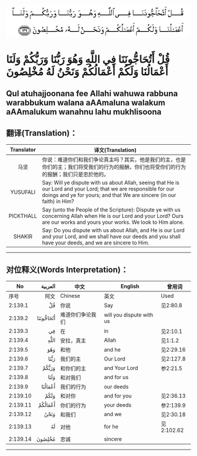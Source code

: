 ![002:139](images/002_139.gif)

#   قُلْ أَتُحَاجُّونَنَا فِي اللَّهِ وَهُوَ رَبُّنَا وَرَبُّكُمْ وَلَنَا أَعْمَالُنَا وَلَكُمْ أَعْمَالُكُمْ وَنَحْنُ لَهُ مُخْلِصُونَ 

## Qul atuhajjoonana fee Allahi wahuwa rabbuna warabbukum walana aAAmaluna walakum aAAmalukum wanahnu lahu mukhlisoona

## 翻译(Translation)：

| Translator | 译文(Translation)                                            |
| :--------: | ------------------------------------------------------------ |
|    马坚    | 你说：难道你们和我们争论真主吗？其实，他是我们的主，也是你们的主；我们将受我们的行为的报酬，你们也将受你们的行为的报酬；我们只是忠於他的。 |
|  YUSUFALI  | Say: Will ye dispute with us about Allah, seeing that He is our Lord and your Lord; that we are responsible for our doings and ye for yours; and that We are sincere (in our faith) in Him? |
| PICKTHALL  | Say (unto the People of the Scripture): Dispute ye with us concerning Allah when He is our Lord and your Lord? Ours are our works and yours your works. We look to Him alone. |
|   SHAKIR   | Say: Do you dispute with us about Allah, and He is our Lord and your Lord, and we shall have our deeds and you shall have your deeds, and we are sincere to Him. |

---

## 对位释义(Words Interpretation)：

| No       |   العربية | 中文             | English                  | 曾用词     |
| -------- | --------: | ---------------- | ------------------------ | ---------- |
| 序号     |      阿文 | Chinese          | 英文                     | Used       |
| 2:139.1  |        قُلْ | 你说             | Say                      | 见2:80.8   |
| 2:139.2  | أَتُحَاجُّونَنَا | 难道你们争论我们 | will you dispute with us |            |
| 2:139.3  |        فِي | 在               | in                       | 见2:10.1   |
| 2:139.4  |      اللَّهِ | 安拉，真主       | Allah                    | 见1:1.2    |
| 2:139.5  |       وَهُوَ | 和他             | and he                   | 见2:29.16  |
| 2:139.6  |      رَبُّنَا | 我们的主         | Our Lord                 | 见2:127.8  |
| 2:139.7  |     وَرَبُّكُمْ | 和你们的主       | and Your Lord            | 参2:21.5   |
| 2:139.8  |      وَلَنَا | 和对我们         | and for us               |            |
| 2:139.9  |   أَعْمَالُنَا | 我们的行为       | our deeds                |            |
| 2:139.10 |      وَلَكُمْ | 和对你           | and for you              | 见2:36.13  |
| 2:139.11 |   أَعْمَالُكُمْ | 你们的行为       | your deeds               | 参2:139.9  |
| 2:139.12 |      وَنَحْنُ | 和我们           | and we                   | 见2:30.18  |
| 2:139.13 |        لَهُ | 对他             | for he                   | 见2:102.62 |
| 2:139.14 |    مُخْلِصُونَ | 忠诚             | sincere                  |            |

---
